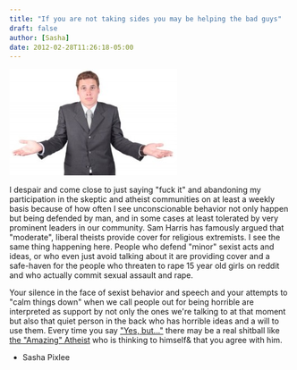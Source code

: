 ```yaml
---
title: "If you are not taking sides you may be helping the bad guys"
draft: false
author: [Sasha]
date: 2012-02-28T11:26:18-05:00
---
```


![Man shrugging](/uploads/2012/02/366-shrug1-300x191.jpg)

I despair and come close to just saying "fuck it" and abandoning my participation in the skeptic and atheist communities on at least a weekly basis because of how often I see unconscionable behavior not only happen but being defended by man, and in some cases at least tolerated by very prominent leaders in our community. Sam Harris has famously argued that "moderate", liberal theists provide cover for religious extremists. I see the same thing happening here. People who defend "minor" sexist acts and ideas, or who even just avoid talking about it are providing cover and a safe-haven for the people who threaten to rape 15 year old girls on reddit and who actually commit sexual assault and rape.

Your silence in the face of sexist behavior and speech and your attempts to "calm things down" when we call people out for being horrible are interpreted as support by not only the ones we're talking to at that moment but also that quiet person in the back who has horrible ideas and a will to use them. Every time you say ["Yes, but..."](http://freethoughtblogs.com/greta/2011/12/29/why-yes-but-is-the-wrong-response-to-misogyny/) there may be a real shitball like[ the "Amazing" Atheist](http://www.morethanmen.org/2012/02/09/what-the-amazing-atheist-and-penn-jillette-say-about-secularism/) who is thinking to himself&  that you agree with him.

- Sasha Pixlee